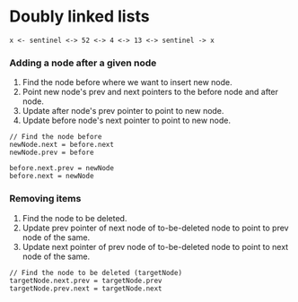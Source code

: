 # Doubly linked lists

```
x <- sentinel <-> 52 <-> 4 <-> 13 <-> sentinel -> x
```

### Adding a node after a given node
1. Find the node before where we want to insert new node.
2. Point new node's prev and next pointers to the before node and after node.
3. Update after node's prev pointer to point to new node.
4. Update before node's next pointer to point to new node.
```
// Find the node before
newNode.next = before.next
newNode.prev = before

before.next.prev = newNode
before.next = newNode
```

### Removing items
1. Find the node to be deleted.
2. Update prev pointer of next node of to-be-deleted node to point to prev node of the same.
3. Update next pointer of prev node of to-be-deleted node to point to next node of the same.
```
// Find the node to be deleted (targetNode)
targetNode.next.prev = targetNode.prev
targetNode.prev.next = targetNode.next
```

